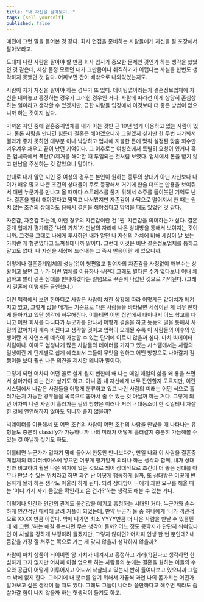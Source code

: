 ```yaml
---
title: "내 자신을 팔아보기.."
tags: [sell yourself]
published: false
---
```


예전에 그런 말을 들어본 것 같다. 회사 면접을 준비하는 사람들에게 자신을 잘 포장해서 팔아보라고. 

도대체 나란 사람을 팔아야 할 만큼 회사 입사가 중요한 문제인 것인가 하는 생각을 했었던 것 같은데, 세상 물정 모르던 내가 그만큼이나 취직하기가 어렵다는 사실을 한번도 생각하지 못했던 것 같다. 어찌보면 간이 배밖으로 나와있었는지도.

사람이 자기 자신을 팔아야 하는 경우가 또 있다. 데이팅앱이라든가 결혼정보업체에 자신을 내어놓고 흥정하는 경우가 그러한 경우인 거다. 사람에 따라선 이게 상당히 존심상하는 일이라고 생각할 수 있겠지만, 급한 사람들 입장에서 이것보다 더 좋은 방법이 없으니까 하는 것이지 싶다.

가까운 지인 중에 결혼중계업체를 내가 아는 것만 근 10년 넘게 이용하고 있는 사람이 있다. 물론  사람을 만나긴 힘든데 결혼은 해야겠으니까 그렇겠지 싶지만 한 두번 나가봐서 결과가 좋지 못하면 대부분 이내 낙망하고 업체에 지불한 돈에 맞춰 설정된 맞춤 회수만 겨우겨우 채우고 끝이 났던 기억이다. 그 이후로는 여성측에서 특별히 요청이 있거나 혹은 업체측에서 폭탄(?)제거를 해야할 때 투입되는 것처럼 보였다. 업체에서 돈을 받지 않고 만남을 주선하는 것 같았으니 말이다.

반대로 내가 알던 지인 중 여성의 경우는 본인이 원하는 종류의 상대가 아닌 자신보다 나이가 매우 많고 나쁜 조건의 상대들이 주로 등장해서 거기에 한술 더뜨는 만용을 보여줘서 매번 누군가를 만나고 올 때마다 스트레스를 풀기 위해서 소주를 들이붓던 기억도 난다. 결혼을 빨리 해야겠다고 맘먹고 나서봤지만 자존감이 바닥으로 떨어져서 한 때는 원치 않는 조건의 상대라도 응해서 결혼을 해야겠다고 맘먹을 때도 있었던 것 같다.

자존감, 자존감 하는데, 이런 경우의 자존감이란 건 '찐' 자존감을 의미하는가 싶다. 결혼 중계 업체가 평가해준 '나의 가치'가 만남의 자리에 나온 상대방을 통해서 보여지는 것이니까. 그것을 그대로 나에게 투사하면 내가 알던 나 자신의 가치에 비해 세상이 날 보는 가치란 게 형편없다고 느껴질테니까 말이다. 그런데 이것은 비단 결혼정보업체를 통하고 말고도 없다. 나 자신을 세상에 드러내는 그 즉시 반응이란 게 있으니까.

이렇게나 결혼중계업체의 성능(?)이 형편없고 참여자의 자존감을 사정없이 깨부수는 상황이고 보면 그 누가 이런 업체를 이용하나 싶은데 그래도 별다른 수가 없다보니 이내 체념하고 빨리 결혼 상대를 만나야겠다는 일념으로 꾸준히 나갔던 것으로 기억된다. (그래서 결혼에 어떻게든 골인했다.)

이런 맥락에서 보면 한마디로 사람은 사람이 처한 상황에 따라 어떻게든 값어치가 메겨지고 있고, 그렇게 값을 메기는 기준으로 다른 사람들을 바라보면 세상이란 게 너무 빤하게 돌아가고 있단 생각에 허무해진다. 이를테면 어떤 집안에서 태어나서 어느 학교를 다니고 어떤 회사를 다니다가 누군가를 만나서 어떻게 결혼을 하고 등등의 일을 통해서 사람의 값어치가 계속 바뀐다고 생각할 것이고 업력이 오래될 수록 이 사람들의 이후의 인생이란 게 자연스레 예측이 가능할 수 있는 단계에 이르지 않을까 싶다. 마치 빅데이터 처럼이나. 아마도 엄청나게 많은 사람들의 데이터를 가지고 있는 시스템에서는 사람의 일생이란 게 단계별로 쉽게 예측되서 그들이 무엇을 원하고 어떤 방향으로 나아갈지 점쟁이들 보다 훨씬 나은 의견을 제시할 테니까 말이다.

그렇게 되면 어차피 어떤 꼴로 살게 될지 뻔한데 왜 나는 매일 매일의 삶을 왜 용을 쓰면서 살아가야 되는 건가 싶기도 하고. 아니 좀 내 자신에게 너무 잔인할지 모르지만, 이런 시스템에서 나같은 사람들을 어떻게 분류하고 있고 나란 사람의 미래는 어떤 식으로 흘러가는지 가능한 경우들을 목록으로 뽑아서 줄 수 있는 것 아닐까 하는 거다. 그렇게 되면 어차피 나란 사람이 흘러가는 길의 방향은 이러나 저러나 대동소이 한 것일테니 자잘한 것에 연연해하지 않아도 되니까 좋지 않을까?

빅데이터를 이용해서 또 어떤 조건의 사람이 어떤 조건의 사람을 만났을 때 나타나는 유형들도 충분히 classify가 가능하니까 나의 미래가 어떻게 흘러갈지 충분히 가늠해볼 수 있는 것 아닐까 싶기도 하도. 

이를테면 누군가가 갑자기 맘에 들어서 한동안 만나보다가, 만일 나와 이 사람을 결혼중개업체의 데이터베이스에 넣으면 어떻게 평가받게 되려나 하는 생각과 함께, 내가 상대방과 비교하여 훨씬 나은 위치에 있는 것으로 되어 상대적으로 조건이 더 좋은 상대를 아무나 만날 수 있는 위치라고 하면 과연 난 어떻게 행동하게 될까, 또 상대방은 어떻게 반응하게 될까 하는 생각도 아울러 하게 된다. 되려 상대방이 나에게 과한 요구를 해올 때는 '어디 가서 자기 몸값을 확인하고 온 건가?'하는 생각도 해볼 수 있는 거다.

이렇게나 인간과 인간의 관계도 물건값을 메기고 흥정하는 시대인 거다. 누군가와 순수하게 인간적인 매력에 끌려 커플이 되었는데, 만약 누군가 둘 중 하나에게 '니가 객관적으로 XXXX 만큼 아깝다. 밖에 나가면 최소 YYYY만큼 더 나은 사람을 만날 수 있을텐데 왜 그런..'하는 애길 듣는다면 무슨 생각이 들까? 어느 정도 콩깍지가 단단히 씌여있다면 이 사실을 강하게 부정하려 들겠지만, 그렇지 않다면? 어차피 인생 한 번 뿐인데? 내 몸값을 가장 잘 쳐주는 쪽으로 가는 게 맞지 않을까 생각하지 않을까?

사람이 마치 상품이 되어버린 양 가치가 메겨지고 흥정하고 거래(?)된다고 생각하면 한심하기 그지 없지만 어차피 이걸 업으로 하는 사람들의 눈에는 결혼을 원하는 이들의 수요와 공급이 어떻게 이루어지고 어디서 낙찰되고 있는지 빤히 들여다보고 있으니까 그럴 수 밖에 없지 한다. 그러기에 내 분수를 알기 위해서 가끔씩 과연 나의 몸가치는 어떤가 알아보고 싶은 생각이 들 때도 있다. 그래도 그들이 나더러 쓸만하다고 해주면 뭐라도 좀 살아갈 힘이 나지 않을까 하는 헛생각이 들기도 하고.